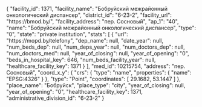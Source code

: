 {
    "facility_id": 1371,
    "facility_name": "Бобруйский межрайонный онкологический диспансер",
    "district_id": "6-23-2",
    "facility_url": "https:\/\/bmod.by\/",
    "facility_address": "пер. Сосновый",
    "ap_1": "40",
    "name": "Бобруйский межрайонный онкологический диспансер",
    "type": "0",
    "state": "private institution",
    "stats": [
        {
            "url": "https:\/\/mopd.by\/telefony",
            "dep_name": null,
            "date_year": null,
            "num_beds_dep": null,
            "num_deps_year": null,
            "num_doctors_dep": null,
            "num_doctors_med": null,
            "year_of_closing": null,
            "year_of_opening": "0",
            "beds_in_hospital_key": 646,
            "num_beds_facility_year": null,
            "healthcare_facility_key": 1371
        }
    ],
    "med_id": 10215754,
    "address": "пер. Сосновый",
    "coord_x_y": {
        "crs": {
            "type": "name",
            "properties": {
                "name": "EPSG:4326"
            }
        },
        "type": "Point",
        "coordinates": [
            29.1682,
            53.1447
        ]
    },
    "place_name": "Бобруйск",
    "place_type": "city",
    "year_of_closing": null,
    "year_of_opening": "0",
    "healthcare_facility_key": 1371,
    "administrative_division_id": "6-23-2"
}